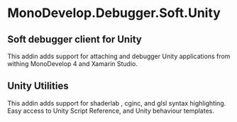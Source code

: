 MonoDevelop.Debugger.Soft.Unity
===============================

Soft debugger client for Unity
------------------------------

This addin adds support for attaching and debugger Unity applications from withing MonoDevelop 4 and Xamarin Studio.


Unity Utilities
---------------

This addin adds support for shaderlab , cginc, and glsl syntax highlighting. Easy access to Unity Script Reference,
and Unity behaviour templates.

